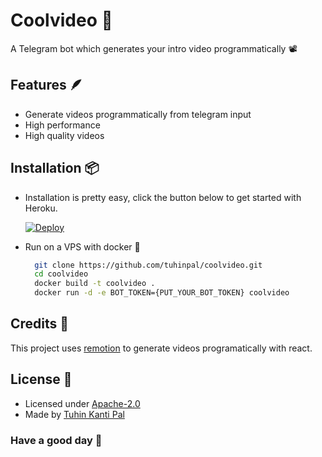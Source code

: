 # Coolvideo 🚀

A Telegram bot which generates your intro video programmatically 📽️

## Features 🪶

- Generate videos programmatically from telegram input
- High performance
- High quality videos

## Installation 📦

- Installation is pretty easy, click the button below to get started with Heroku.

  [![Deploy](https://www.herokucdn.com/deploy/button.svg)](https://heroku.com/deploy?template=https://github.com/tuhinpal/coolvideo/tree/master)

- Run on a VPS with docker 🐳

  ```bash
    git clone https://github.com/tuhinpal/coolvideo.git
    cd coolvideo
    docker build -t coolvideo .
    docker run -d -e BOT_TOKEN={PUT_YOUR_BOT_TOKEN} coolvideo
  ```

## Credits 🙏

This project uses [remotion](https://remotion.github.io) to generate videos programatically with react.

## License 🎯

- Licensed under [Apache-2.0](https://github.com/tuhinpal/coolvideo/blob/master/LICENSE)
- Made by [Tuhin Kanti Pal](https://github.com/tuhinpal)

### Have a good day 🤘
